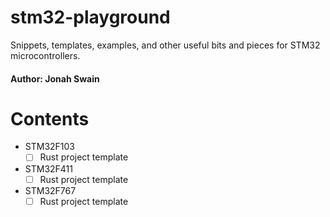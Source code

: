 # stm32-playground
Snippets, templates, examples, and other useful bits and pieces for STM32 microcontrollers.<br>

#### Author: Jonah Swain

# Contents
- STM32F103
  - [ ] Rust project template
- STM32F411
  - [ ] Rust project template
- STM32F767
  - [ ] Rust project template